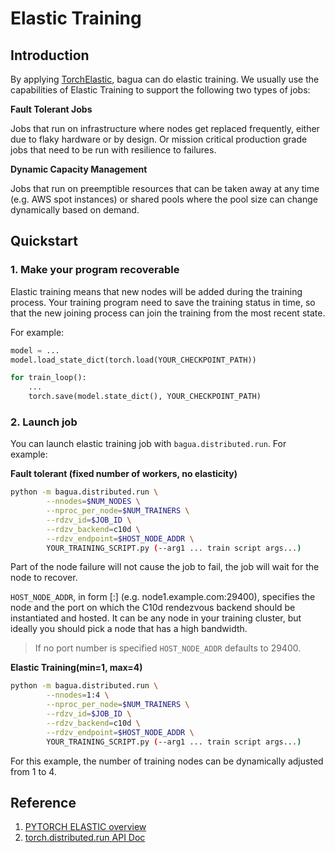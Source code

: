 # Elastic Training

## Introduction

By applying [TorchElastic](https://github.com/pytorch/pytorch/tree/v1.9.0/torch/distributed/elastic), bagua can do elastic training. We usually use the capabilities of Elastic Training to support the following two types of jobs:

**Fault Tolerant Jobs**

Jobs that run on infrastructure where nodes get replaced frequently, either due to flaky hardware or by design. Or mission critical production grade jobs that need to be run with resilience to failures.

**Dynamic Capacity Management**

Jobs that run on preemptible resources that can be taken away at any time (e.g. AWS spot instances) or shared pools where the pool size can change dynamically based on demand.

## Quickstart

### 1. Make your program recoverable

Elastic training means that new nodes will be added during the training process. Your training program need to save the training status in time, so that the new joining process can join the training from the most recent state.

For example:

```python
model = ...
model.load_state_dict(torch.load(YOUR_CHECKPOINT_PATH))

for train_loop():
    ...
    torch.save(model.state_dict(), YOUR_CHECKPOINT_PATH)
```

### 2. Launch job

You can launch elastic training job with `bagua.distributed.run`. For example:

**Fault tolerant (fixed number of workers, no elasticity)**

```bash
python -m bagua.distributed.run \
        --nnodes=$NUM_NODES \
        --nproc_per_node=$NUM_TRAINERS \
        --rdzv_id=$JOB_ID \
        --rdzv_backend=c10d \
        --rdzv_endpoint=$HOST_NODE_ADDR \
        YOUR_TRAINING_SCRIPT.py (--arg1 ... train script args...)

```

Part of the node failure will not cause the job to fail, the job will wait for the node to recover.

``HOST_NODE_ADDR``, in form <host>[:<port>] (e.g. node1.example.com:29400), specifies the node and
the port on which the C10d rendezvous backend should be instantiated and hosted. It can be any
node in your training cluster, but ideally you should pick a node that has a high bandwidth.

> If no port number is specified ``HOST_NODE_ADDR`` defaults to 29400.


**Elastic Training(min=1, max=4)**

```bash
python -m bagua.distributed.run \
        --nnodes=1:4 \
        --nproc_per_node=$NUM_TRAINERS \
        --rdzv_id=$JOB_ID \
        --rdzv_backend=c10d \
        --rdzv_endpoint=$HOST_NODE_ADDR \
        YOUR_TRAINING_SCRIPT.py (--arg1 ... train script args...)
```

For this example, the number of training nodes can be dynamically adjusted from 1 to 4.

## Reference

1. [PYTORCH ELASTIC overview](https://pytorch.org/elastic/0.1.0rc2/overview.html)
2. [torch.distributed.run API Doc](https://github.com/BaguaSys/bagua/blob/master/bagua/distributed/run.py)
